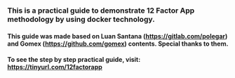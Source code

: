 ### This is a practical guide to demonstrate 12 Factor App methodology by using docker technology.

#### This guide was made based on Luan Santana (https://gitlab.com/polegar) and Gomex (https://github.com/gomex) contents. Special thanks to them.

#### To see the step by step practical guide, visit: https://tinyurl.com/12factorapp   
